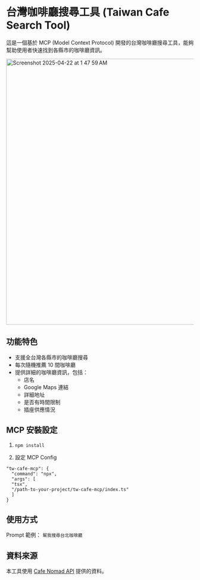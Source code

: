 # 台灣咖啡廳搜尋工具 (Taiwan Cafe Search Tool)

這是一個基於 MCP (Model Context Protocol) 開發的台灣咖啡廳搜尋工具，能夠幫助使用者快速找到各縣市的咖啡廳資訊。

<img width="713" alt="Screenshot 2025-04-22 at 1 47 59 AM" src="https://github.com/user-attachments/assets/6a8636f5-48e7-4bfa-9daf-e28772a406c9" />

## 功能特色

- 支援全台灣各縣市的咖啡廳搜尋
- 每次隨機推薦 10 間咖啡廳
- 提供詳細的咖啡廳資訊，包括：
  - 店名
  - Google Maps 連結
  - 詳細地址
  - 是否有時間限制
  - 插座供應情況

## MCP 安裝設定
1. `npm install`

2. 設定 MCP Config
```
"tw-cafe-mcp": {
  "command": "npx",
  "args": [
  "tsx",
  "/path-to-your-project/tw-cafe-mcp/index.ts"
  ]
}

```

## 使用方式

Prompt 範例：
`幫我搜尋台北咖啡廳`

## 資料來源

本工具使用 [Cafe Nomad API](https://cafenomad.tw/) 提供的資料。

